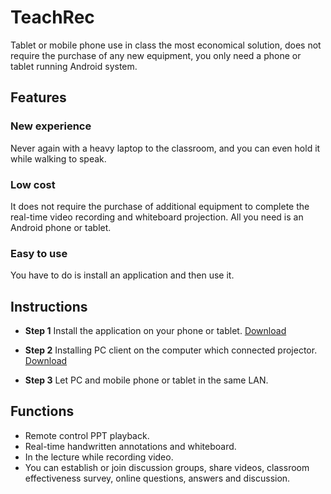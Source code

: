 # TeachRec
Tablet or mobile phone use in class the most economical solution, does not require the purchase of any new equipment, you only need a phone or tablet running Android system.

## Features
### New experience
Never again with a heavy laptop to the classroom, and you can even hold it while walking to speak.

### Low cost
It does not require the purchase of additional equipment to complete the real-time video recording and whiteboard projection. All you need is an Android phone or tablet.

### Easy to use
You have to do is install an application and then use it.

## Instructions
* **Step 1** Install the application on your phone or tablet. [Download](https://play.google.com/store/apps/details?id=com.alei.teachrec)

* **Step 2** Installing PC client on the computer which connected projector. [Download](http://download.teachrec.com/pc-installer.exe)

* **Step 3** Let PC and mobile phone or tablet in the same LAN.

## Functions
* Remote control PPT playback.
* Real-time handwritten annotations and whiteboard.
* In the lecture while recording video.
* You can establish or join discussion groups, share videos, classroom effectiveness survey, online questions, answers and discussion.